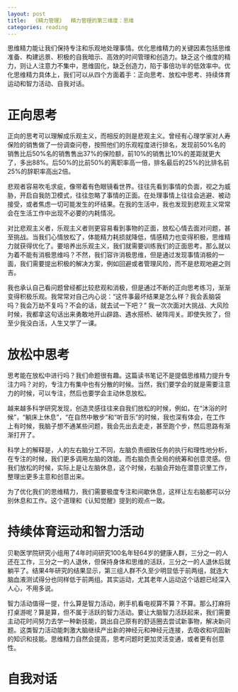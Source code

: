 ```yaml
---
layout: post
title:  《精力管理》  精力管理的第三维度：思维
categories: reading
---
```


思维精力能让我们保持专注和乐观地处理事情。优化思维精力的关键因素包括思维准备、构建远景、积极的自我暗示、高效的时间管理和创造力。缺乏这个维度的精力，则让人注意力不集中，思维固化，缺乏创造力，陷于事倍功半的低效率中。优化思维精力具体上，我们可以从四个方面着手：正向思考、放松中思考、持续体育运动和智力活动、自我对话。

# 正向思考

正向的思考可以理解成乐观主义，而相反的则是悲观主义。曾经有心理学家对人寿保险的销售做了一份调查问卷，按照他们的乐观程度进行排名，发现前50%名的销售比后50%名的销售售出37%的保险额，前10%的销售比10%的差距就更大了，多出88%。后50%的比前50%的离职率高一倍，排名最后的25%的比排名前25%的辞职率高出2倍。

悲观者容易吹毛求疵，像带着有色眼镜看世界。往往先看到事情的负面，视之为威胁，开启自我防卫模式，往往忽略了事情的正面。在处理事情上往往会逃避、被动接受，或者焦虑一切可能发生的坏结果。在我的生活中，我也发现到悲观主义常常会在生活工作中出现不必要的内耗情况。

对比悲观主义者，乐观主义者则更容易看到事物的正面，放松心情去面对问题，甚至挑战。当我们心情放松了，体能精力耗损就降低，情感精力也变得积极，思维精力就获得优化了。要培养出乐观主义，我们就需要训练我们的正面思考。那么就以为着不能有消极思维吗？不然，我们容许消极思维，但是通过发现事情消极的一面，我们需要提出积极的解决方案，例如回避或者管理风险，而不是悲观地避之则吉。

我也承认自己看问题曾经都比较悲观和消极，但是通过不断的正向思考练习，渐渐变得积极乐观。我常常对自己内心说：“这件事最坏结果是怎么样？我会丢脑袋吗？我会万劫不复吗？不会的话，就去试一下吧？” 我一次次面对大挑战、大风险时候，我都拿这句话出来勇敢地开山辟路、遇水搭桥、破阵闯关。即使失败了，但至少我没白活，人生又学了一课。

# 放松中思考

思考能在放松中进行吗？我们命题很有趣。这篇读书笔记不是提倡思维精力提升专注力吗？对的，专注力有集中也有分散的时候。当然，我们要学会的就是需要注意力的时候，可以专注，然后也要学会主动休息放松。

越来越多科学研究发现，创造灵感往往来自我们放松的时候，例如，在“沐浴的时候”，“躺床上休息”，“在自然中散步”和“听音乐”的时候，我也深有体会，在工作上有时候，我脑子想不通某些问题，我会先出去走走，甚至跑个步，然后思路有渐渐打开了。

科学上的解释是，人的左右脑分工不同，左脑负责细致任务的执行和理性地分析，在专注的时候，我们更多调用左脑的效能。而右脑负责全局的统筹和创意灵感。但我们放松的时候，实际上是让左脑休息，这个时候，右脑会开始在潜意识里工作，整理出更多主意和创意出来。

为了优化我们的思维精力，我们需要极度专注和间歇休息，这样让左右脑都可以分别休息和工作。这个道理和《认知觉醒》提到的观点一致。

# 持续体育运动和智力活动

贝勒医学院研究小组用了4年时间研究100名年轻64岁的健康人群，三分之一的人还在工作，三分之一的人退休，但保持身体和思维的活跃，三分之一的人退休后就躺平了。结果4年研究的结果显示，第三组人群不久至少明显低于前两组，就连大脑血液测试得分也同样低于前两组。其实运动，尤其老年人运动这个话题已经深入人心，不用多说。

智力活动值得一提，什么算是智力活动，刷手机看电视算不算？不算。那么打麻将打桌游呢？算是算，但不属于活跃的智力活动。要让大脑智力活跃起来，我们需要主动花时间努力去学一种新技能，跳出自己原有的舒适圈去尝试新事物，解决新问题。这类智力活动能刺激大脑继续产出新的神经元和神经元连接，去吸收和巩固新的知识和技能。思维精力自然会提高，思考问题时更加灵活变通，或者更有创意性。

# 自我对话


<!--stackedit_data:
eyJoaXN0b3J5IjpbMTM5MDkzNjkxMSw0OTI1Mzk3MTksLTEyND
QxODE2MzNdfQ==
-->